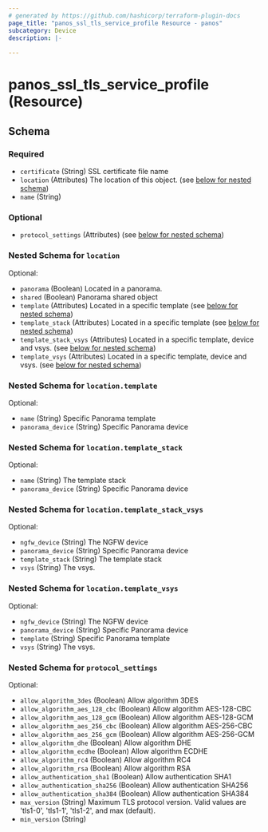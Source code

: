 ```yaml
---
# generated by https://github.com/hashicorp/terraform-plugin-docs
page_title: "panos_ssl_tls_service_profile Resource - panos"
subcategory: Device
description: |-
  
---
```


# panos_ssl_tls_service_profile (Resource)





<!-- schema generated by tfplugindocs -->
## Schema

### Required

- `certificate` (String) SSL certificate file name
- `location` (Attributes) The location of this object. (see [below for nested schema](#nestedatt--location))
- `name` (String)

### Optional

- `protocol_settings` (Attributes) (see [below for nested schema](#nestedatt--protocol_settings))

<a id="nestedatt--location"></a>
### Nested Schema for `location`

Optional:

- `panorama` (Boolean) Located in a panorama.
- `shared` (Boolean) Panorama shared object
- `template` (Attributes) Located in a specific template (see [below for nested schema](#nestedatt--location--template))
- `template_stack` (Attributes) Located in a specific template (see [below for nested schema](#nestedatt--location--template_stack))
- `template_stack_vsys` (Attributes) Located in a specific template, device and vsys. (see [below for nested schema](#nestedatt--location--template_stack_vsys))
- `template_vsys` (Attributes) Located in a specific template, device and vsys. (see [below for nested schema](#nestedatt--location--template_vsys))

<a id="nestedatt--location--template"></a>
### Nested Schema for `location.template`

Optional:

- `name` (String) Specific Panorama template
- `panorama_device` (String) Specific Panorama device


<a id="nestedatt--location--template_stack"></a>
### Nested Schema for `location.template_stack`

Optional:

- `name` (String) The template stack
- `panorama_device` (String) Specific Panorama device


<a id="nestedatt--location--template_stack_vsys"></a>
### Nested Schema for `location.template_stack_vsys`

Optional:

- `ngfw_device` (String) The NGFW device
- `panorama_device` (String) Specific Panorama device
- `template_stack` (String) The template stack
- `vsys` (String) The vsys.


<a id="nestedatt--location--template_vsys"></a>
### Nested Schema for `location.template_vsys`

Optional:

- `ngfw_device` (String) The NGFW device
- `panorama_device` (String) Specific Panorama device
- `template` (String) Specific Panorama template
- `vsys` (String) The vsys.



<a id="nestedatt--protocol_settings"></a>
### Nested Schema for `protocol_settings`

Optional:

- `allow_algorithm_3des` (Boolean) Allow algorithm 3DES
- `allow_algorithm_aes_128_cbc` (Boolean) Allow algorithm AES-128-CBC
- `allow_algorithm_aes_128_gcm` (Boolean) Allow algorithm AES-128-GCM
- `allow_algorithm_aes_256_cbc` (Boolean) Allow algorithm AES-256-CBC
- `allow_algorithm_aes_256_gcm` (Boolean) Allow algorithm AES-256-GCM
- `allow_algorithm_dhe` (Boolean) Allow algorithm DHE
- `allow_algorithm_ecdhe` (Boolean) Allow algorithm ECDHE
- `allow_algorithm_rc4` (Boolean) Allow algorithm RC4
- `allow_algorithm_rsa` (Boolean) Allow algorithm RSA
- `allow_authentication_sha1` (Boolean) Allow authentication SHA1
- `allow_authentication_sha256` (Boolean) Allow authentication SHA256
- `allow_authentication_sha384` (Boolean) Allow authentication SHA384
- `max_version` (String) Maximum TLS protocol version. Valid values are 'tls1-0', 'tls1-1', 'tls1-2', and max (default).
- `min_version` (String)